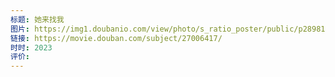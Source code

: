 ```yaml
---
标题: 她来找我
图片: https://img1.doubanio.com/view/photo/s_ratio_poster/public/p2898140308.webp
链接: https://movie.douban.com/subject/27006417/
时时: 2023
评价:
---
```


